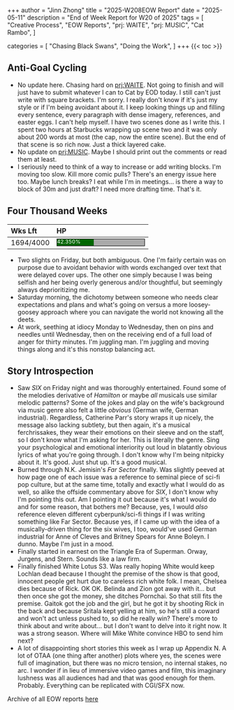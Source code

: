 +++
author = "Jinn Zhong"
title = "2025-W208EOW Report"
date = "2025-05-11"
description = "End of Week Report for W20 of 2025"
tags = [
 "Creative Process",
 "EOW Reports",
 "prj: WAITE",
 "prj: MUSIC",
 "Cat Rambo",
 ]

categories = [
 "Chasing Black Swans",
 "Doing the Work",
]
+++
{{< toc >}}

## Anti-Goal Cycling

* No update here. Chasing hard on [prj:WAITE](https://journal.jinnzhong.com/tags/prj-waite/). Not going to finish and will just have to submit whatever I can to Cat by EOD today. I still can't just write with square brackets. I'm sorry. I really don't know if it's just my style or if I'm being avoidant about it. I keep looking things up and filling every sentence, every paragraph with dense imagery, references, and easter eggs. I can't help myself. I have two scenes done as I write this. I spent two hours at Starbucks wrapping up scene two and it was only about 200 words at most (the cap, now the entire scene). But the end of that scene is so rich now. Just a thick layered cake.
* No update on [prj:MUSIC](https://journal.jinnzhong.com/tags/prj-music/). Maybe I should print out the comments or read them at least.
* I seriously need to think of a way to increase or add writing blocks. I'm moving too slow. Kill more comic pulls? There's an energy issue here too. Maybe lunch breaks? I eat while I'm in meetings... is there a way to block of 30m and just draft? I need more drafting time. That's it.


## Four Thousand Weeks

| Wks Lft | HP |
| :--- | :--- |
| 1694/4000 | <div style="width:200px;height:15px;background:#AAAAAA;border:1.3px solid #000000;"><div style="width:42.350%;height:15px;background:#006600;font-size:12px; color:white; line-height:12px;">42.350%</div></div> |

* Two slights on Friday, but both ambiguous. One I'm fairly certain was on purpose due to avoidant behavior with words exchanged over text that were delayed cover ups. The other one simply because I was being selfish and her being overly generous and/or thoughtful, but seemingly always deprioritizing me.
* Saturday morning, the dichotomy between someone who needs clear expectations and plans and what's going on versus a more loosey-goosey approach where you can navigate the world not knowing all the deets.
* At work, seething at idiocy Monday to Wednesday, then on pins and needles until Wednesday, then on the receiving end of a full load of anger for thirty minutes. I'm juggling man. I'm juggling and moving things along and it's this nonstop balancing act. 


## Story Introspection
* Saw _SIX_ on Friday night and was thoroughly entertained. Found some of the melodies derivative of _Hamilton_ or maybe _all_ musicals use similar melodic patterns? Some of the jokes and play on the wife's background via music genre also felt a little _obvious_ (German wife, German industrial). Regardless, Catherine Parr's story wraps it up nicely, the message also lacking subtlety, but then again, it's a musical ferchrissakes, they wear their emotions on their sleeve and on the staff, so I don't know what I'm asking for her. This is literally the genre. Sing your psychological and emotional interiority out loud in blatantly obvious lyrics of what you're going through. I don't know why I'm being nitpicky about it. It's good. Just shut up. It's a good musical.
* Burned through N.K. Jemisin's _Far Sector_ finally. Was slightly peeved at how page one of each issue was a reference to seminal piece of sci-fi pop culture, but at the same time, totally and exactly what I would do as well, so alike the offside commentary above for _SIX_, I don't know why I'm pointing this out. Am I pointing it out because it's what I would do and for some reason, that bothers me? Because, yes, I would _also_ reference eleven different cyberpunk/sci-fi things if I was writing something like Far Sector. Because yes, if I came up with the idea of a musically-driven thing for the six wives, I too, would've used German industrial for Anne of Cleves and Britney Spears for Anne Boleyn. I dunno. Maybe I'm just in a mood.
* Finally started in earnest on the Triangle Era of Superman. Orway, Jurgens, and Stern. Sounds like a law firm.
* Finally finished White Lotus S3. Was really hoping White would keep Lochlan dead because I thought the premise of the show is that good, innocent people get hurt due to careless rich white folk. I mean, Chelsea dies because of Rick. OK OK. Belinda and Zion got away with it... but then once she got the money, she ditches Pornchai. So that still fits the premise. Gaitok got the job and the girl, but he got it by shooting Rick in the back and because Sritala kept yelling at him, so he's still a coward and won't act unless pushed to, so did he really win? There's more to think about and write about... but I don't want to delve into it right now. It was a strong season. Where will Mike White convince HBO to send him next?
* A lot of disappointing short stories this week as I wrap up Appendix N. A lot of OTAA (one thing after another) plots where yes, the scenes were full of imagination, but there was no micro tension, no internal stakes, no arc. I wonder if in lieu of immersive video games and film, this imaginary lushness was all audiences had and that was good enough for them. Probably. Everything can be replicated with CGI/SFX now.




Archive of all EOW reports [here](https://journal.jinnzhong.com/tags/eow-reports)
